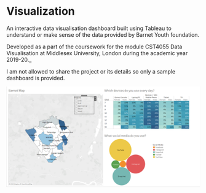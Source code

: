 # Visualization
An interactive data visualisation dashboard built using Tableau to understand or make sense of the data provided by Barnet Youth foundation.

Developed as a part of the coursework for the module CST4055 Data Visualisation at Middlesex University, London during the academic year 2019-20._

I am not allowed to share the project or its details so only a sample dashboard is provided.

![SAMPLE](dashboard.png)
